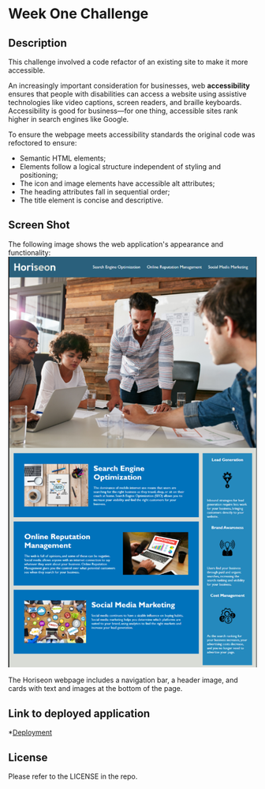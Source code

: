 # Week One Challenge

## Description

This challenge involved a code refactor of an existing site to make it more accessible. 

An increasingly important consideration for businesses, web **accessibility** ensures that people with disabilities can access a website using assistive technologies like video captions, screen readers, and braille keyboards. Accessibility is good for business&mdash;for one thing, accessible sites rank higher in search engines like Google.  

To ensure the webpage meets accessibility standards the original code was refoctored to ensure:
- Semantic HTML elements;
- Elements follow a logical structure independent of styling and positioning;
- The icon and image elements have accessible alt attributes;
- The heading attributes fall in sequential order;
- The title element is concise and descriptive.

## Screen Shot
The following image shows the web application's appearance and functionality:
![ScreenShot](./assets/images/screenshot-site.png?raw=true)

The Horiseon webpage includes a navigation bar, a header image, and cards with text and images at the bottom of the page.

## Link to deployed application
*[Deployment](https://chebar1.github.io/week-one-challenge/)

## License
Please refer to the LICENSE in the repo.
